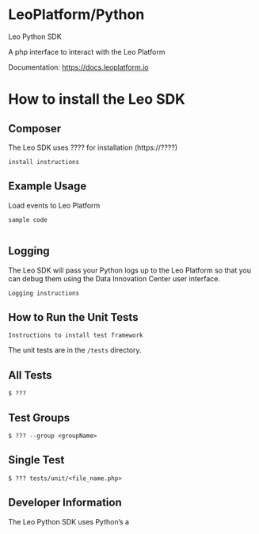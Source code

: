 LeoPlatform/Python
===================

Leo Python SDK

A php interface to interact with the Leo Platform

Documentation: https://docs.leoplatform.io

How to install the Leo SDK
===================================

Composer
--------
The Leo SDK uses ???? for installation (https://????)

```
install instructions
```

Example Usage
-------------

Load events to Leo Platform
```
sample code


```

Logging
-------
The Leo SDK will pass your Python logs up to the Leo Platform so that you can debug them using the Data Innovation Center user interface.

```
Logging instructions

```


How to Run the Unit Tests
-------------------------

```
Instructions to install test framework
```

The unit tests are in the `/tests` directory.

All Tests
---------

```
$ ???
```

Test Groups
-----------
```
$ ??? --group <groupName> 
```

Single Test 
-----------
```
$ ??? tests/unit/<file_name.php>
```

Developer Information
---------------------

The Leo Python SDK uses Python’s a
